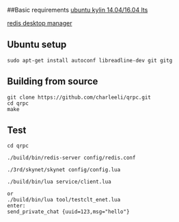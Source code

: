 ##Basic requirements
[ubuntu kylin 14.04/16.04 lts](http://www.ubuntukylin.com/downloads/)

[redis desktop manager](https://github.com/uglide/RedisDesktopManager/releases)

## Ubuntu setup
```
sudo apt-get install autoconf libreadline-dev git gitg
```

## Building from source
```
git clone https://github.com/charleeli/qrpc.git
cd qrpc
make
```

## Test
```
cd qrpc

./build/bin/redis-server config/redis.conf

./3rd/skynet/skynet config/config.lua

./build/bin/lua service/client.lua

or
./build/bin/lua tool/testclt_enet.lua
enter:
send_private_chat {uuid=123,msg="hello"}
```
